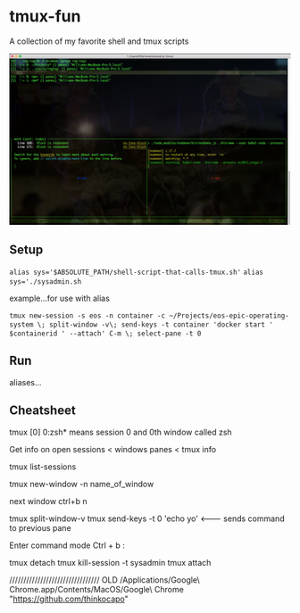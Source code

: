 # tmux-fun
A collection of my favorite shell and tmux scripts

![SessionsView](/img/sessions-view.png)

## Setup

`alias sys='$ABSOLUTE_PATH/shell-script-that-calls-tmux.sh'`
`alias sys='./sysadmin.sh`

example...for use with alias
```
tmux new-session -s eos -n container -c ~/Projects/eos-epic-operating-system \; split-window -v\; send-keys -t container 'docker start ' $containerid ' --attach' C-m \; select-pane -t 0
```
## Run

aliases...

## Cheatsheet
tmux
[0] 0:zsh* means session 0 and 0th window called zsh

Get info on open sessions < windows panes <
tmux info

tmux list-sessions

tmux new-window -n name_of_window

next window
ctrl+b n

tmux split-window-v
tmux send-keys -t 0 'echo yo' <--- sends command to previous pane

Enter command mode
Ctrl + b :

tmux detach
tmux kill-session -t sysadmin
tmux attach

////////////////////////////////
OLD
/Applications/Google\ Chrome.app/Contents/MacOS/Google\ Chrome "https://github.com/thinkocapo"


